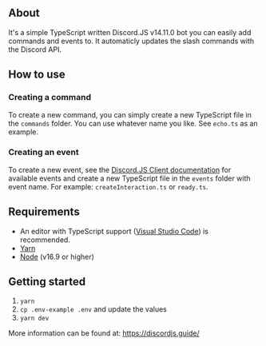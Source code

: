 ## About

It's a simple TypeScript written Discord.JS v14.11.0 bot you can easily add commands and events to. It automaticly updates the slash commands with the Discord API.

## How to use
### Creating a command
To create a new command, you can simply create a new TypeScript file in the `commands` folder. You can use whatever name you like. See `echo.ts` as an example.

### Creating an event
To create a new event, see the [Discord.JS Client documentation](https://discord.js.org/#/docs/main/stable/class/Client) for available events and create a new TypeScript file in the `events` folder with event name. For example: `createInteraction.ts` or `ready.ts`.

## Requirements

- An editor with TypeScript support ([Visual Studio Code](https://code.visualstudio.com/)) is recommended.
- [Yarn](https://classic.yarnpkg.com/en/docs/install/)
- [Node](https://nodejs.org/en/download/) (v16.9 or higher)

## Getting started

1. `yarn`
2. `cp .env-example .env` and update the values
3. `yarn dev`

More information can be found at: https://discordjs.guide/
